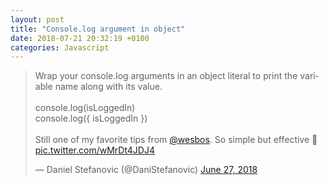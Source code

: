 ```yaml
---
layout: post
title: "Console.log argument in object"
date: 2018-07-21 20:32:19 +0100
categories: Javascript
---
```


<blockquote class="twitter-tweet" data-lang="en"><p lang="en" dir="ltr">Wrap your console.log arguments in an object literal to print the variable name along with its value.<br><br>console.log(isLoggedIn) <br>console.log({ isLoggedIn })<br><br>Still one of my favorite tips from <a href="https://twitter.com/wesbos?ref_src=twsrc%5Etfw">@wesbos</a>. So simple but effective 💪 <a href="https://t.co/wMrDt4JDJ4">pic.twitter.com/wMrDt4JDJ4</a></p>&mdash; Daniel Stefanovic (@DaniStefanovic) <a href="https://twitter.com/DaniStefanovic/status/1011923716085821440?ref_src=twsrc%5Etfw">June 27, 2018</a></blockquote>
<script async src="https://platform.twitter.com/widgets.js" charset="utf-8"></script>
